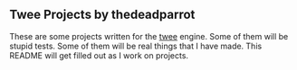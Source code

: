 Twee Projects by thedeadparrot
------------------------------

These are some projects written for the [twee](http://gimcrackd.com/etc/src/) engine. Some of them will be stupid tests. Some of them will be real things that I have made. This README will get filled out as I work on projects.
